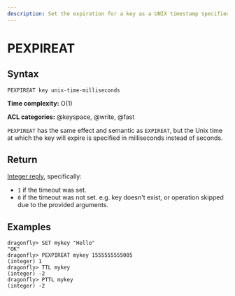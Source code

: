 ```yaml
---
description: Set the expiration for a key as a UNIX timestamp specified in milliseconds
---
```


# PEXPIREAT

## Syntax

    PEXPIREAT key unix-time-milliseconds

**Time complexity:** O(1)

**ACL categories:** @keyspace, @write, @fast

`PEXPIREAT` has the same effect and semantic as `EXPIREAT`, but the Unix time at
which the key will expire is specified in milliseconds instead of seconds.


## Return

[Integer reply](https://redis.io/docs/reference/protocol-spec/#integers), specifically:

* `1` if the timeout was set.
* `0` if the timeout was not set. e.g. key doesn't exist, or operation skipped due to the provided arguments.

## Examples

```shell
dragonfly> SET mykey "Hello"
"OK"
dragonfly> PEXPIREAT mykey 1555555555005
(integer) 1
dragonfly> TTL mykey
(integer) -2
dragonfly> PTTL mykey
(integer) -2
```
